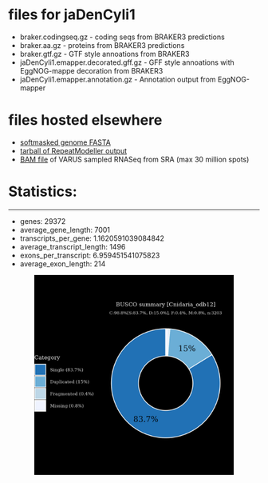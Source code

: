 # files for jaDenCyli1

* braker.codingseq.gz - coding seqs from BRAKER3 predictions
* braker.aa.gz - proteins from BRAKER3 predictions
* braker.gtf.gz - GTF style annoations from BRAKER3
* jaDenCyli1.emapper.decorated.gff.gz - GFF style annoations with EggNOG-mappe decoration from BRAKER3
* jaDenCyli1.emapper.annotation.gz - Annotation output from EggNOG-mapper

# files hosted elsewhere
* [softmasked genome FASTA](https://asg_hubs.cog.sanger.ac.uk/jaDenCyli1/jaDenCyli1.fa.masked)
* [tarball of RepeatModeller output](https://asg_hubs.cog.sanger.ac.uk/jaDenCyli1/jaDenCyli1.tar.xz)
* [BAM file](https://asg_hubs.cog.sanger.ac.uk/jaDenCyli1/VARUS_modified.bam) of VARUS sampled RNASeq from SRA (max 30 million spots)

# Statistics:

---
 * genes: 29372
 * average_gene_length: 7001
 * transcripts_per_gene: 1.1620591039084842
 * average_transcript_length: 1496
 * exons_per_transcript: 6.959451541075823
 * average_exon_length: 214


<div style="text-align: center;">
  <img src="jaDenCyli1_busco.jpeg" alt="Plot of BUSCO results" width="400"/>
</div>

